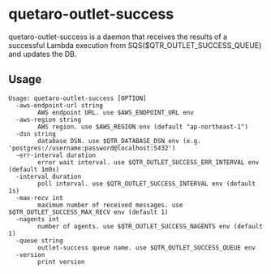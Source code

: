 # quetaro-outlet-success

quetaro-outlet-success is a daemon that receives the results of a successful Lambda execution from SQS($QTR_OUTLET_SUCCESS_QUEUE) and updates the DB.

## Usage

```
Usage: quetaro-outlet-success [OPTION]
  -aws-endpoint-url string
    	AWS endpoint URL. use $AWS_ENDPOINT_URL env
  -aws-region string
    	AWS region. use $AWS_REGION env (default "ap-northeast-1")
  -dsn string
    	database DSN. use $QTR_DATABASE_DSN env (e.g. 'postgres://username:password@localhost:5432')
  -err-interval duration
    	error wait interval. use $QTR_OUTLET_SUCCESS_ERR_INTERVAL env (default 1m0s)
  -interval duration
    	poll interval. use $QTR_OUTLET_SUCCESS_INTERVAL env (default 1s)
  -max-recv int
    	maximum number of received messages. use $QTR_OUTLET_SUCCESS_MAX_RECV env (default 1)
  -nagents int
    	number of agents. use $QTR_OUTLET_SUCCESS_NAGENTS env (default 1)
  -queue string
    	outlet-success queue name. use $QTR_OUTLET_SUCCESS_QUEUE env
  -version
    	print version
```
